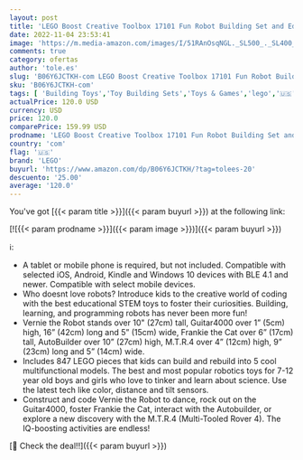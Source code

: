 ```yaml
---
layout: post
title: 'LEGO Boost Creative Toolbox 17101 Fun Robot Building Set and Educational Coding Kit for Kids  Award-Winning STEM Learning Toy  847 Pieces '
date: 2022-11-04 23:53:41
image: 'https://m.media-amazon.com/images/I/51RAnOsqNGL._SL500_._SL400_.jpg'
comments: true
category: ofertas
author: 'tole.es'
slug: 'B06Y6JCTKH-com LEGO Boost Creative Toolbox 17101 Fun Robot Building Set...'
sku: 'B06Y6JCTKH-com'
tags: [ 'Building Toys','Toy Building Sets','Toys & Games','lego','🇺🇸', ]
actualPrice: 120.0 USD
currency: USD
price: 120.0
comparePrice: 159.99 USD
prodname: 'LEGO Boost Creative Toolbox 17101 Fun Robot Building Set and Educational Coding Kit for Kids  Award-Winning STEM Learning Toy  847 Pieces '
country: 'com'
flag: '🇺🇸'
brand: 'LEGO'
buyurl: 'https://www.amazon.com/dp/B06Y6JCTKH/?tag=tolees-20'
descuento: '25.00'
average: '120.0'
---
```


You've got [{{< param title >}}]({{< param buyurl >}}) at the following link:

[![{{< param prodname >}}]({{< param image >}})]({{< param buyurl >}})

ℹ️:

- A tablet or mobile phone is required, but not included. Compatible with selected iOS, Android, Kindle and Windows 10 devices with BLE 4.1 and newer. Compatible with select mobile devices.
- Who doesnt love robots? Introduce kids to the creative world of coding with the best educational STEM toys to foster their curiosities. Building, learning, and programming robots has never been more fun!
- Vernie the Robot stands over 10" (27cm) tall, Guitar4000 over 1” (5cm) high, 16” (42cm) long and 5” (15cm) wide, Frankie the Cat over 6” (17cm) tall, AutoBuilder over 10” (27cm) high, M.T.R.4 over 4” (12cm) high, 9” (23cm) long and 5” (14cm) wide.
- Includes 847 LEGO pieces that kids can build and rebuild into 5 cool multifunctional models. The best and most popular robotics toys for 7-12 year old boys and girls who love to tinker and learn about science. Use the latest tech like color, distance and tilt sensors.
- Construct and code Vernie the Robot to dance, rock out on the Guitar4000, foster Frankie the Cat, interact with the Autobuilder, or explore a new discovery with the M.T.R.4 (Multi-Tooled Rover 4). The IQ-boosting activities are endless!

[🛒 Check the deal!!]({{< param buyurl >}})
